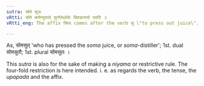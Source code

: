 ```yaml
---
sutra: सोमे सुञः
vRtti: सोमे कर्मण्युपपदे सुनोतेर्धातोः क्विप्प्रत्ययो भवति ॥
vRtti_eng: The affix क्विप् comes after the verb सु \"to press out juice\", with the sense of past time, when the word सोम, in the accusative case, is in composition.

---
```

As, सोमसुत् 'who has pressed the _soma_ juice, or _soma_-distiller'; 1st. dual सोमसुतौ; 1st. plural सोमसुतः ।

This _sutra_ is also for the sake of making a _niyama_ or restrictive rule. The four-fold restriction is here intended. i. e. as regards the verb, the tense, the _upapada_ and the affix.